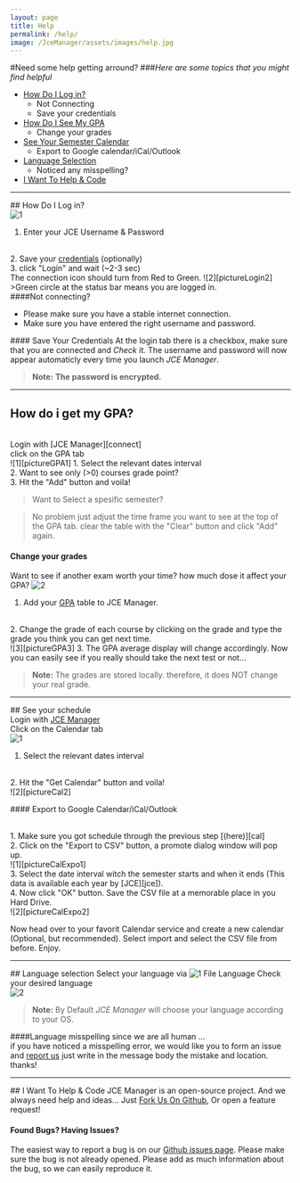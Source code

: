 ```yaml
---
layout: page
title: Help
permalink: /help/
image: /JceManager/assets/images/help.jpg
---
```


#Need some help getting arround?
###*Here are some topics that you might find helpful*



-  [How Do I Log in?][connect]
	-  <a href="#notConnecting" style="text-decoration: none">Not Connecting</a>
	-  <a href="#credentials" style="text-decoration: none">Save your credentials</a>
-  [How Do I See My GPA][GPA]
	-  <a href="#GPAchange" style="text-decoration: none">Change your grades</a>
-  [See Your Semester Calendar][cal]
	-  <a href="#calexpo" style="text-decoration: none">Export to Google calendar/iCal/Outlook</a>
-  [Language Selection][loco]
	-  <a href="#langmistake" style="text-decoration: none">Noticed any misspelling?</a>
-  [I Want To Help & Code][fork]



---
##<a name="connect"></a><i class="fa fa-sign-in"></i> How Do I Log in?
<br>
![1][pictureLogin1]
1. Enter your JCE Username & Password
<br>
2. Save your <a href="#credentials">credentials</a> (optionally)
<br>
3. click "Login" and wait (~2-3 sec)
<br>
The connection icon should turn from Red to Green.
![2][pictureLogin2]
>Green circle at the status bar means you are logged in.

<br>
####<a name="notConnecting"></a><i class="fa fa-chain-broken"></i>Not connecting?

 - Please make sure you have a stable internet connection.
 - Make sure you have entered the right username and password.

####<a name="credentials"></a><i class="fa fa-floppy-o"></i> Save Your Credentials
At the login tab there is a checkbox, make sure that you are connected and *Check* it.
The username and password will now appear automaticly every time you launch *JCE Manager*.

>**Note:** <b>The password is encrypted.</b>

---

## <a name="GPA"></a><i class="fa fa-file"></i> How do i get my GPA?
<br>
Login with [JCE Manager][connect]
<br>
click on the GPA tab
<br>
![1][pictureGPA1]
1. Select the relevant dates interval
<br>
2. Want to see only (>0) courses grade point?
<br>
3. Hit the "Add" button and voila!
<br>

>Want to Select a spesific semester? 

>No problem just adjust the time frame you want to see at the top of the GPA tab. clear the table with the
>"Clear" button and click "Add" again.

#### <a name="GPAchange"></a><i class="fa fa-search"></i>Change your grades

Want to see if another exam worth your time? how much dose it affect your GPA?
![2][pictureGPA2]

1. Add your <a href="#GPA">GPA</a> table to JCE Manager.
<br>
2. Change the grade of each course by clicking on the grade and type the grade you think you can get next time.
<br>
![3][pictureGPA3]
3. The GPA average display will change accordingly.
Now you can easily see if you really should take the next test or not...

>**Note:**
>The grades are stored locally. therefore, it does NOT change your real grade.

---

##<a name="cal"></a> <i class="fa fa-calendar"></i>See your schedule
<br>
Login with [JCE Manager][connect]
<br>
Click on the Calendar tab
<br>
![1][pictureCal1]
1. Select the relevant dates interval
<br>
2. Hit the "Get Calendar" button and voila!
<br>
![2][pictureCal2]

####<a name="calexpo"></a> <i class="fa fa-share"></i> Export to Google Calendar/iCal/Outlook


<br>
1. Make sure you got schedule through the previous step [(here)][cal]
<br>
2. Click on the "Export to CSV" button, a promote dialog window will pop up.
<br>
![1][pictureCalExpo1]
<br>
3. Select the date interval witch the semester starts and when it ends (This data is available each year by [JCE][jce]).
<br>
4. Now click "OK" button. Save the CSV file at a memorable place in you Hard Drive.
<br>
![2][pictureCalExpo2]
<br>

Now head over to your favorit Calendar service and create a new calendar (Optional, but recommended).
Select import and select the CSV file from before.
Enjoy.

---

##<a name="lang"></a> <i class="fa fa-globe"></i>Language selection
Select your language via
![1][pictureLang1]
File <i class="fa fa-arrow-right"></i> Language <i class="fa fa-arrow-right"></i> Check your desired language
<br>
![2][pictureLang2]
<br>
>**Note:**
By Default *JCE Manager* will choose your language according to your OS. 

####<a name="langmistake"></a><i class="fa fa-globe"></i>Language misspelling
since we are all human  ...
<br>
if you have noticed a misspelling error, we would like you to form an issue and [<i class="fa fa-github"></i>report us][gitbug]
just write in the message body the mistake and location. thanks!

---

##<a name="fork"></a> <i class="fa fa-github"></i> I Want To Help & Code
JCE Manager is an open-source project. And we always need help and ideas...
Just [<i class="fa fa-code-fork"></i>Fork Us On Github][git], Or open a feature request!

#### <i class="fa fa-bug"></i> Found Bugs? Having Issues?
The easiest way to report a bug is on our [<i class="fa fa-github"></i> Github issues page][gitbug].
Please make sure the bug is not already opened.
Please add as much information about the bug, so we can easily reproduce it.

[connect]: #connect
[GPA]: #GPA
[cal]: #cal 
[loco]: #lang
[fork]: #fork
[git]: https://github.com/liranbg/JceManager
[gitbug]: https://github.com/liranbg/JceManager/issues/new
[jce]: http://www.jce.ac.il/
[pictureLogin1]: ../assets/images/helpEng/login1.png
[pictureLogin2]: ../assets/images/helpEng/login2.png
[pictureGPA1]: ../assets/images/helpEng/gpa1.png
[pictureGPA2]: ../assets/images/helpEng/gpa2.png
[pictureGPA3]: ../assets/images/helpEng/gpa3.png
[pictureLang1]: ../assets/images/helpEng/langchange1.png
[pictureLang2]: ../assets/images/helpEng/langchange2.png
[pictureLang3]: ../assets/images/helpEng/langchange3.png
[pictureCal1]: ../assets/images/helpEng/cal1.png
[pictureCal2]: ../assets/images/helpEng/cal2.png
[pictureCalExpo1]: ../assets/images/helpEng/calexpo1.png
[pictureCalExpo2]: ../assets/images/helpEng/calexpo2.png